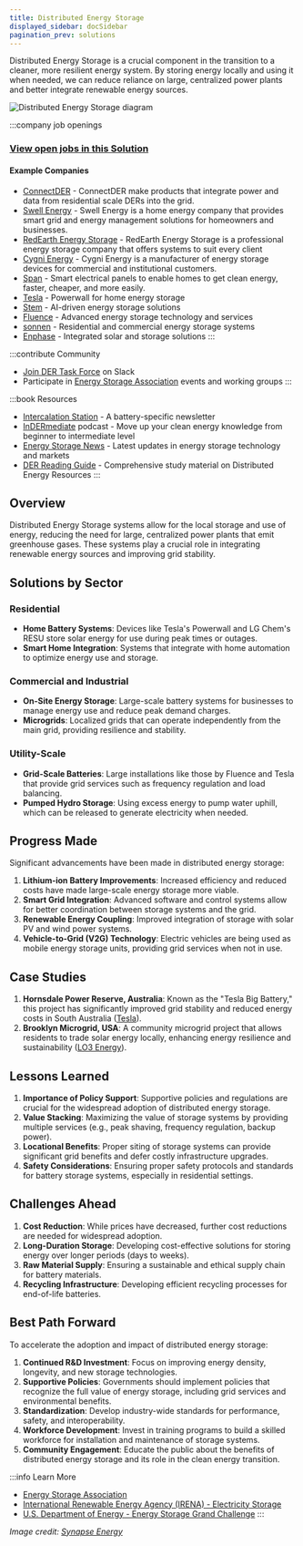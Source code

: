 ```yaml
---
title: Distributed Energy Storage
displayed_sidebar: docSidebar
pagination_prev: solutions
---
```


Distributed Energy Storage is a crucial component in the transition to a cleaner, more resilient energy system. By storing energy locally and using it when needed, we can reduce reliance on large, centralized power plants and better integrate renewable energy sources.

![Distributed Energy Storage diagram](../static/img/distributed-energy-storage.jpg)

:::company job openings
### [View open jobs in this Solution](https://climatebase.org/jobs?l=&q=&drawdown_solutions=Distributed+Energy+Storage)
#### Example Companies
- [ConnectDER](https://www.climatetechlist.com/company/connectder) - ConnectDER make products that integrate power and data from residential scale DERs into the grid.
- [Swell Energy](https://www.climatetechlist.com/company/swell-energy) - Swell Energy is a home energy company that provides smart grid and energy management solutions for homeowners and businesses.
- [RedEarth Energy Storage](https://www.climatetechlist.com/company/redearth-energy-storage) - RedEarth Energy Storage is a professional energy storage company that offers systems to suit every client
- [Cygni Energy](https://www.climatetechlist.com/company/cygni-energy) - Cygni Energy is a manufacturer of energy storage devices for commercial and institutional customers.
- [Span](https://www.climatetechlist.com/company/span) - Smart electrical panels to enable homes to get clean energy, faster, cheaper, and more easily.
- [Tesla](https://www.tesla.com/powerwall) - Powerwall for home energy storage
- [Stem](https://www.stem.com/) - AI-driven energy storage solutions
- [Fluence](https://fluenceenergy.com/) - Advanced energy storage technology and services
- [sonnen](https://sonnenusa.com/) - Residential and commercial energy storage systems
- [Enphase](https://enphase.com/energy-storage) - Integrated solar and storage solutions
:::

:::contribute Community
- [Join DER Task Force](https://dertaskforce.com/) on Slack
- Participate in [Energy Storage Association](https://energystorage.org/) events and working groups
:::

:::book Resources
- [Intercalation Station](https://intercalationstation.substack.com) - A battery-specific newsletter
- [InDERmediate](https://www.indermediate.com/) podcast - Move up your clean energy knowledge from beginner to intermediate level
- [Energy Storage News](https://www.energy-storage.news/) - Latest updates in energy storage technology and markets
- [DER Reading Guide](https://miro.com/app/board/uXjVNd1IcnU=/) - Comprehensive study material on Distributed Energy Resources
:::

## Overview
<!-- :::book Great articles
- [Beyond the Hype](https://climatedrift.substack.com/p/beyond-the-hype) - Climate Drift
- [How to use Toasters and Bricks to reduce 25% of global emissions - Part 2](https://climatedrift.substack.com/p/how-to-use-toasters-and-bricks-to-aaa) - Climate Drift
- [How to use Toasters and Bricks to reduce 25% of global emissions - Part 1](https://climatedrift.substack.com/p/how-to-use-toasters-and-bricks-to) - Climate Drift
- [Direct Air Capture (DAC): One of the fastest growing carbon removal technologies](https://www.climatetechdistillery.com/p/01-direct-air-capture-dac) - Climate Tech Distillery
:::
 -->


Distributed Energy Storage systems allow for the local storage and use of energy, reducing the need for large, centralized power plants that emit greenhouse gases. These systems play a crucial role in integrating renewable energy sources and improving grid stability.

## Solutions by Sector

### Residential
- **Home Battery Systems**: Devices like Tesla's Powerwall and LG Chem's RESU store solar energy for use during peak times or outages.
- **Smart Home Integration**: Systems that integrate with home automation to optimize energy use and storage.

### Commercial and Industrial
- **On-Site Energy Storage**: Large-scale battery systems for businesses to manage energy use and reduce peak demand charges.
- **Microgrids**: Localized grids that can operate independently from the main grid, providing resilience and stability.

### Utility-Scale
- **Grid-Scale Batteries**: Large installations like those by Fluence and Tesla that provide grid services such as frequency regulation and load balancing.
- **Pumped Hydro Storage**: Using excess energy to pump water uphill, which can be released to generate electricity when needed.

## Progress Made

Significant advancements have been made in distributed energy storage:

1. **Lithium-ion Battery Improvements**: Increased efficiency and reduced costs have made large-scale energy storage more viable.
2. **Smart Grid Integration**: Advanced software and control systems allow for better coordination between storage systems and the grid.
3. **Renewable Energy Coupling**: Improved integration of storage with solar PV and wind power systems.
4. **Vehicle-to-Grid (V2G) Technology**: Electric vehicles are being used as mobile energy storage units, providing grid services when not in use.

## Case Studies

1. **Hornsdale Power Reserve, Australia**: Known as the "Tesla Big Battery," this project has significantly improved grid stability and reduced energy costs in South Australia ([Tesla](https://www.tesla.com/megapack)).
2. **Brooklyn Microgrid, USA**: A community microgrid project that allows residents to trade solar energy locally, enhancing energy resilience and sustainability ([LO3 Energy](https://lo3energy.com/)).

## Lessons Learned

1. **Importance of Policy Support**: Supportive policies and regulations are crucial for the widespread adoption of distributed energy storage.
2. **Value Stacking**: Maximizing the value of storage systems by providing multiple services (e.g., peak shaving, frequency regulation, backup power).
3. **Locational Benefits**: Proper siting of storage systems can provide significant grid benefits and defer costly infrastructure upgrades.
4. **Safety Considerations**: Ensuring proper safety protocols and standards for battery storage systems, especially in residential settings.

## Challenges Ahead

1. **Cost Reduction**: While prices have decreased, further cost reductions are needed for widespread adoption.
2. **Long-Duration Storage**: Developing cost-effective solutions for storing energy over longer periods (days to weeks).
3. **Raw Material Supply**: Ensuring a sustainable and ethical supply chain for battery materials.
4. **Recycling Infrastructure**: Developing efficient recycling processes for end-of-life batteries.

## Best Path Forward

To accelerate the adoption and impact of distributed energy storage:

1. **Continued R&D Investment**: Focus on improving energy density, longevity, and new storage technologies.
2. **Supportive Policies**: Governments should implement policies that recognize the full value of energy storage, including grid services and environmental benefits.
3. **Standardization**: Develop industry-wide standards for performance, safety, and interoperability.
4. **Workforce Development**: Invest in training programs to build a skilled workforce for installation and maintenance of storage systems.
5. **Community Engagement**: Educate the public about the benefits of distributed energy storage and its role in the clean energy transition.


:::info Learn More
- [Energy Storage Association](https://energystorage.org/)
- [International Renewable Energy Agency (IRENA) - Electricity Storage](https://www.irena.org/energytransition/Power-Sector-Transformation/Electricity-Storage)
- [U.S. Department of Energy - Energy Storage Grand Challenge](https://www.energy.gov/energy-storage-grand-challenge/energy-storage-grand-challenge)
:::

_Image credit: [Synapse Energy](https://www.synapse-energy.com/expertise/distributed-energy-resources)_